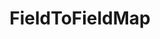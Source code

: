 ---
optionsClassName: FieldToFieldMapOptions
optionsClassFullName: MigrationTools.Tools.FieldToFieldMapOptions
configurationSamples:
- name: defaults
  order: 2
  description: 
  code: >-
    {
      "MigrationTools": {
        "Version": "16.0",
        "CommonTools": {
          "FieldMappingTool": {
            "FieldMaps": [
              {
                "FieldMapType": "FieldToFieldMap",
                "ApplyTo": [
                  "*"
                ]
              }
            ]
          }
        }
      }
    }
  sampleFor: MigrationTools.Tools.FieldToFieldMapOptions
- name: sample
  order: 1
  description: 
  code: >-
    {
      "MigrationTools": {
        "Version": "16.0",
        "CommonTools": {
          "FieldMappingTool": {
            "FieldMaps": [
              {
                "FieldMapType": "FieldToFieldMap",
                "ApplyTo": [
                  "SomeWorkItemType"
                ],
                "defaultValue": "42",
                "sourceField": "Microsoft.VSTS.Common.BacklogPriority",
                "targetField": "Microsoft.VSTS.Common.StackRank"
              }
            ]
          }
        }
      }
    }
  sampleFor: MigrationTools.Tools.FieldToFieldMapOptions
- name: classic
  order: 3
  description: 
  code: >-
    {
      "$type": "FieldToFieldMapOptions",
      "sourceField": "Microsoft.VSTS.Common.BacklogPriority",
      "targetField": "Microsoft.VSTS.Common.StackRank",
      "defaultValue": "42",
      "ApplyTo": [
        "*",
        "SomeWorkItemType"
      ]
    }
  sampleFor: MigrationTools.Tools.FieldToFieldMapOptions
description: Maps the value from a source field to a target field directly, with optional default value substitution for empty or null values.
className: FieldToFieldMap
typeName: FieldMaps
architecture: 
options:
- parameterName: ApplyTo
  type: List
  description: A list of Work Item Types that this Field Map will apply to. If the list is empty it will apply to all Work Item Types. You can use "*" to apply to all Work Item Types.
  defaultValue: missing XML code comments
- parameterName: defaultValue
  type: String
  description: Gets or sets the default value to use when the source field is empty or null.
  defaultValue: missing XML code comments
- parameterName: sourceField
  type: String
  description: Gets or sets the name of the source field to copy data from during migration.
  defaultValue: missing XML code comments
- parameterName: targetField
  type: String
  description: Gets or sets the name of the target field to copy data to during migration.
  defaultValue: missing XML code comments
status: missing XML code comments
processingTarget: missing XML code comments
classFile: src/MigrationTools.Clients.TfsObjectModel/Tools/FieldMappingTool/FieldMaps/FieldToFieldMap.cs
optionsClassFile: ''
notes:
  exists: false
  path: docs/Reference/FieldMaps/FieldToFieldMap-notes.md
  markdown: ''

redirectFrom:
- /Reference/FieldMaps/FieldToFieldMapOptions/
layout: reference
toc: true
permalink: /Reference/FieldMaps/FieldToFieldMap/
title: FieldToFieldMap
categories:
- FieldMaps
- 
topics:
- topic: notes
  path: docs/Reference/FieldMaps/FieldToFieldMap-notes.md
  exists: false
  markdown: ''
- topic: introduction
  path: docs/Reference/FieldMaps/FieldToFieldMap-introduction.md
  exists: false
  markdown: ''

---